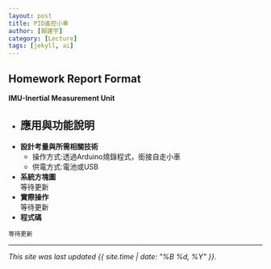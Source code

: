 ```yaml
---
layout: post
title: PID遙控小車
author: [賴建宇]
category: [Lecture]
tags: [jekyll, ai]
---
```

## Homework Report Format
**IMU-Inertial Measurement Unit**<br>
* **應用與功能說明**<br>
  - 
* **設計考量與所需相關技術**
  - 操作方式:透過Arduino燒錄程式，銜接自走小車
  - 供電方式:電池或USB
* **系統方塊圖**<br>
等待更新
* **實際操作**<br>
等待更新
* **程式碼**

```
等待更新
```
---
*This site was last updated {{ site.time | date: "%B %d, %Y" }}.*


